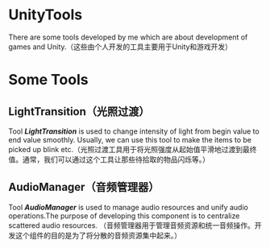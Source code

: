 # UnityTools
 There are some tools developed by me which are about development of games and Unity.（这些由个人开发的工具主要用于Unity和游戏开发）
# Some Tools
## LightTransition（光照过渡）
 Tool <b><i>LightTransition</i></b> is used to change intensity of light from begin value to end value smoothly. Usually, we can use this tool to make the items to be picked up blink etc.（光照过渡工具用于将光照强度从起始值平滑地过渡到最终值。通常，我们可以通过这个工具让那些待拾取的物品闪烁等。）
## AudioManager（音频管理器）
 Tool <b><i>AudioManager</i></b> is used to manage audio resources and unify audio operations.The purpose of developing this component is to centralize scattered audio resources. （音频管理器用于管理音频资源和统一音频操作。开发这个组件的目的是为了将分散的音频资源集中起来。）
